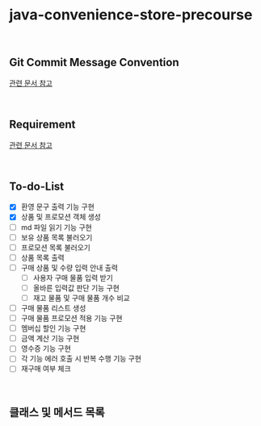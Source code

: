 # java-convenience-store-precourse

<br>

## Git Commit Message Convention

[관련 문서 참고](./Docs/commit.md)

<br>

## Requirement

[관련 문서 참고](./Docs/requirement.md)

<br>

## To-do-List
- [x] 환영 문구 출력 기능 구현
- [x] 상품 및 프로모션 객체 생성
- [ ] md 파일 읽기 기능 구현
- [ ] 보유 상품 목록 불러오기
- [ ] 프로모션 목록 불러오기
- [ ] 상품 목록 출력
- [ ] 구매 상품 및 수량 입력 안내 출력
    - [ ] 사용자 구매 물품 입력 받기
    - [ ] 올바른 입력값 판단 기능 구현
    - [ ] 재고 물품 및 구매 물품 개수 비교
- [ ] 구매 물품 리스트 생성
- [ ] 구매 물품 프로모션 적용 기능 구현
- [ ] 멤버십 할인 기능 구현
- [ ] 금액 계산 기능 구현
- [ ] 영수증 기능 구현
- [ ] 각 기능 에러 호출 시 반복 수행 기능 구현
- [ ] 재구매 여부 체크

<br>

## 클래스 및 메서드 목록
